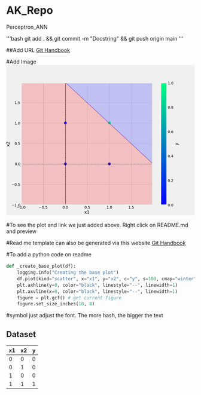 # AK_Repo
Perceptron_ANN



'''bash
 git add . && git commit -m "Docstring" && git push origin main
 '''

 ##Add URL
 [Git Handbook](https://github.com/midofemi/AK_Repo)

 #Add Image
 ![sample Image](plots/and.png)

 #To see the plot and link we just added above. Right click on README.md and preview


 #Read me template can also be generated via this website
  [Git Handbook](https://readme.so/)


#To add a python code on readme
```python
def _create_base_plot(df):
    logging.info("Creating the base plot")
    df.plot(kind="scatter", x="x1", y="x2", c="y", s=100, cmap="winter")
    plt.axhline(y=0, color="black", linestyle="--", linewidth=1)
    plt.axvline(x=0, color="black", linestyle="--", linewidth=1)
    figure = plt.gcf() # get current figure
    figure.set_size_inches(10, 8)
```
#symbol just adjust the font. The more hash, the bigger the text
## Dataset
x1 | x2 | y
-|-|-
0|0|0
0|1|0
1|0|0
1|1|1

